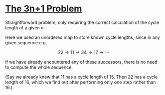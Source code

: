 # [The 3n+1 Problem](https://onlinejudge.org/index.php?option=onlinejudge&Itemid=8&page=show_problem&problem=36)

Straightforward problem, only requiring the correct calculation of the cycle
length of a given $n$.

Here we used an unordered map to store known cycle lengths, since in any
given sequence e.g.

$$ 22 \rightarrow 11 \rightarrow 34 \rightarrow 17 \rightarrow \cdots $$

if we have already encountered any of these successors, there is no need to
compute the whole sequence.

(Say we already knew that 11 has a cycle length of 15. Then 22 has a cycle
length of 16, which we find out after performing only one step rather than 16.)